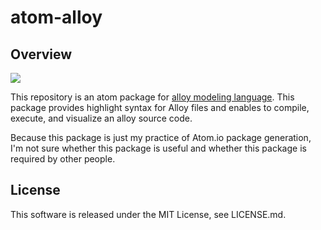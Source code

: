 # atom-alloy
## Overview
![](http://hiroakimikami.github.io/atom-alloy/atom-alloy.gif)

This repository is an atom package for [alloy modeling language](http://alloy.mit.edu/alloy/index.html). This package provides highlight syntax for Alloy files and enables to compile, execute, and visualize an alloy source code.

Because this package is just my practice of Atom.io package generation, I'm not sure whether this package is useful and whether this package is required by other people.

## License
This software is released under the MIT License, see LICENSE.md.
